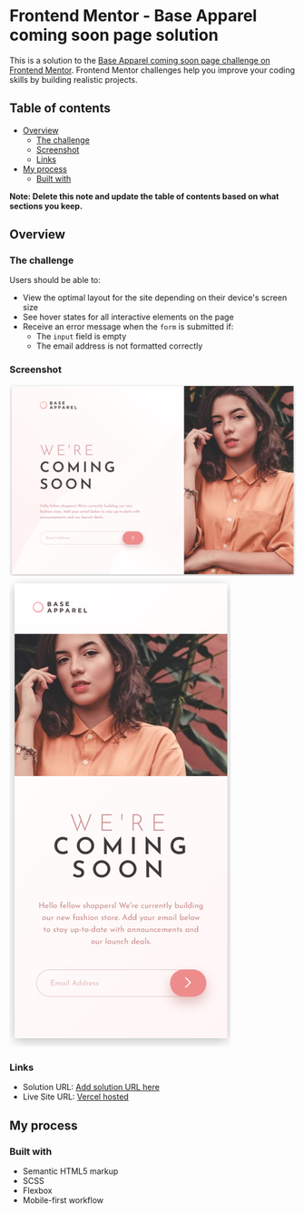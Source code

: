 # Frontend Mentor - Base Apparel coming soon page solution

This is a solution to the [Base Apparel coming soon page challenge on Frontend Mentor](https://www.frontendmentor.io/challenges/base-apparel-coming-soon-page-5d46b47f8db8a7063f9331a0). Frontend Mentor challenges help you improve your coding skills by building realistic projects. 

## Table of contents

- [Overview](#overview)
  - [The challenge](#the-challenge)
  - [Screenshot](#screenshot)
  - [Links](#links)
- [My process](#my-process)
  - [Built with](#built-with)

**Note: Delete this note and update the table of contents based on what sections you keep.**

## Overview

### The challenge

Users should be able to:

- View the optimal layout for the site depending on their device's screen size
- See hover states for all interactive elements on the page
- Receive an error message when the `form` is submitted if:
  - The `input` field is empty
  - The email address is not formatted correctly

### Screenshot

![Desktop Layout](./images/coming-soon-desktop.png)
![Mobile Layout](./images/coming-soon-mobile.png)


### Links

- Solution URL: [Add solution URL here](https://your-solution-url.com)
- Live Site URL: [Vercel hosted](https://fem-coming-soon-virid.vercel.app/)

## My process

### Built with

- Semantic HTML5 markup
- SCSS
- Flexbox
- Mobile-first workflow